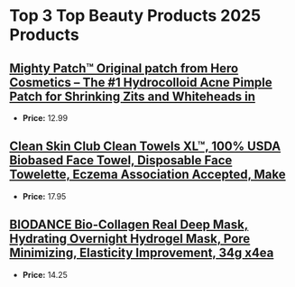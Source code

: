 # Top 3 Top Beauty Products 2025 Products

## [Mighty Patch™ Original patch from Hero Cosmetics – The #1 Hydrocolloid Acne Pimple Patch for Shrinking Zits and Whiteheads in](https://www.amazon.com/Mighty-Patch-Hydrocolloid-Absorbing-count/dp/B074PVTPBW/ref=zg_bs_g_beauty_d_sccl_1/147-6501598-0364254?psc=1&tag=mychanneld-20)
- **Price:** 12.99

## [Clean Skin Club Clean Towels XL™, 100% USDA Biobased Face Towel, Disposable Face Towelette, Eczema Association Accepted, Make](https://www.amazon.com/Clean-Skin-Club-Disposable-Sensitive/dp/B07PBXXNCY/ref=zg_bs_g_beauty_d_sccl_2/147-6501598-0364254?psc=1&tag=mychanneld-20)
- **Price:** 17.95

## [BIODANCE Bio-Collagen Real Deep Mask, Hydrating Overnight Hydrogel Mask, Pore Minimizing, Elasticity Improvement, 34g x4ea](https://www.amazon.com/Biodance-Bio-Collagen-Tightening-Hydrating-Molecular/dp/B0B2RM68G2/ref=zg_bs_g_beauty_d_sccl_3/147-6501598-0364254?psc=1&tag=mychanneld-20)
- **Price:** 14.25

